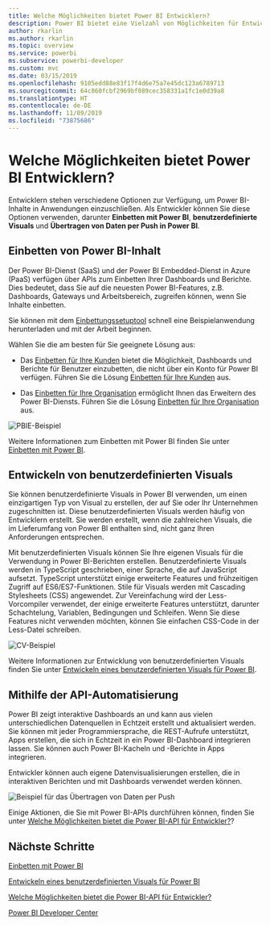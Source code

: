```yaml
---
title: Welche Möglichkeiten bietet Power BI Entwicklern?
description: Power BI bietet eine Vielzahl von Möglichkeiten für Entwickler. Dies reicht vom Einbetten bis hin zu benutzerdefinierten Visuals und dem Streamen von Datasets.
author: rkarlin
ms.author: rkarlin
ms.topic: overview
ms.service: powerbi
ms.subservice: powerbi-developer
ms.custom: mvc
ms.date: 03/15/2019
ms.openlocfilehash: 9105edd88e83f17f4d6e75a7e45dc123a6789713
ms.sourcegitcommit: 64c860fcbf2969bf089cec358331a1fc1e0d39a8
ms.translationtype: HT
ms.contentlocale: de-DE
ms.lasthandoff: 11/09/2019
ms.locfileid: "73875686"
---
```

# <a name="what-can-developers-do-with-power-bi"></a>Welche Möglichkeiten bietet Power BI Entwicklern?

Entwicklern stehen verschiedene Optionen zur Verfügung, um Power BI-Inhalte in Anwendungen einzuschließen. Als Entwickler können Sie diese Optionen verwenden, darunter **Einbetten mit Power BI**, **benutzerdefinierte Visuals** und **Übertragen von Daten per Push in Power BI**.

## <a name="embedding-power-bi-content"></a>Einbetten von Power BI-Inhalt

Der Power BI-Dienst (SaaS) und der Power BI Embedded-Dienst in Azure (PaaS) verfügen über APIs zum Einbetten Ihrer Dashboards und Berichte. Dies bedeutet, dass Sie auf die neuesten Power BI-Features, z.B. Dashboards, Gateways und Arbeitsbereich, zugreifen können, wenn Sie Inhalte einbetten.

Sie können mit dem [Einbettungssetuptool](https://aka.ms/embedsetup) schnell eine Beispielanwendung herunterladen und mit der Arbeit beginnen.

Wählen Sie die am besten für Sie geeignete Lösung aus:

* Das [Einbetten für Ihre Kunden](embedding.md#embedding-for-your-customers) bietet die Möglichkeit, Dashboards und Berichte für Benutzer einzubetten, die nicht über ein Konto für Power BI verfügen. Führen Sie die Lösung [Einbetten für Ihre Kunden](https://aka.ms/embedsetup/AppOwnsData) aus.

* Das [Einbetten für Ihre Organisation](embedding.md#embedding-for-your-organization) ermöglicht Ihnen das Erweitern des Power BI-Diensts. Führen Sie die Lösung [Einbetten für Ihre Organisation](https://aka.ms/embedsetup/UserOwnsData) aus.

![PBIE-Beispiel](media/what-can-you-do/what-can-you-do-02.png)

Weitere Informationen zum Einbetten mit Power BI finden Sie unter [Einbetten mit Power BI](embedding.md).

## <a name="developing-custom-visuals"></a>Entwickeln von benutzerdefinierten Visuals

Sie können benutzerdefinierte Visuals in Power BI verwenden, um einen einzigartigen Typ von Visual zu erstellen, der auf Sie oder Ihr Unternehmen zugeschnitten ist. Diese benutzerdefinierten Visuals werden häufig von Entwicklern erstellt. Sie werden erstellt, wenn die zahlreichen Visuals, die im Lieferumfang von Power BI enthalten sind, nicht ganz Ihren Anforderungen entsprechen.

Mit benutzerdefinierten Visuals können Sie Ihre eigenen Visuals für die Verwendung in Power BI-Berichten erstellen. Benutzerdefinierte Visuals werden in TypeScript geschrieben, einer Sprache, die auf JavaScript aufsetzt. TypeScript unterstützt einige erweiterte Features und frühzeitigen Zugriff auf ES6/ES7-Funktionen. Stile für Visuals werden mit Cascading Stylesheets (CSS) angewendet. Zur Vereinfachung wird der Less-Vorcompiler verwendet, der einige erweiterte Features unterstützt, darunter Schachtelung, Variablen, Bedingungen und Schleifen. Wenn Sie diese Features nicht verwenden möchten, können Sie einfachen CSS-Code in der Less-Datei schreiben.

![CV-Beispiel](media/what-can-you-do/powerbi-custom-visual-store.png)

Weitere Informationen zur Entwicklung von benutzerdefinierten Visuals finden Sie unter [Entwickeln eines benutzerdefinierten Visuals für Power BI](visuals/custom-visual-develop-tutorial.md).

## <a name="using-api-automation"></a>Mithilfe der API-Automatisierung

Power BI zeigt interaktive Dashboards an und kann aus vielen unterschiedlichen Datenquellen in Echtzeit erstellt und aktualisiert werden. Sie können mit jeder Programmiersprache, die REST-Aufrufe unterstützt, Apps erstellen, die sich in Echtzeit in ein Power BI-Dashboard integrieren lassen. Sie können auch Power BI-Kacheln und -Berichte in Apps integrieren.

Entwickler können auch eigene Datenvisualisierungen erstellen, die in interaktiven Berichten und mit Dashboards verwendet werden können.

![Beispiel für das Übertragen von Daten per Push](media/what-can-you-do/powerbi-push-data.png)

Einige Aktionen, die Sie mit Power BI-APIs durchführen können, finden Sie unter [Welche Möglichkeiten bietet die Power BI-API für Entwickler?](overview-of-power-bi-rest-api.md)?

## <a name="next-steps"></a>Nächste Schritte

[Einbetten mit Power BI](embedding.md)  

[Entwickeln eines benutzerdefinierten Visuals für Power BI](https://microsoft.github.io/PowerBI-visuals/docs/step-by-step-lab/developing-a-power-bi-custom-visual/)

[Welche Möglichkeiten bietet die Power BI-API für Entwickler?](overview-of-power-bi-rest-api.md)

[Power BI Developer Center](https://powerbi.microsoft.com/developers/)